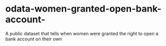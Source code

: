 # odata-women-granted-open-bank-account-
A public dataset that tells when women were granted the right to open a bank account on their own
